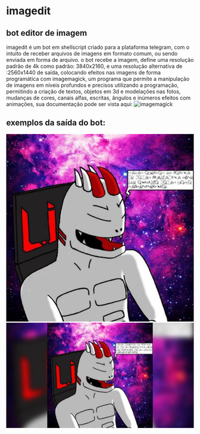 # imagedit
## bot editor de imagem
imagedit é um bot em shellscript criado para a plataforma telegram, com o intuito de receber arquivos de imagens em formato comum, ou sendo enviada em forma de arquivo.
o bot recebe a imagem, define uma resolução padrão de 4k como padrão: 3840x2160, e uma resolução alternativa de :2560x1440 de saída, colocando efeitos nas imagens de forma programática com imagemagick, um programa que permite a manipulação de imagens em níveis profundos e precisos utilizando a programação, permitindo a criação de textos, objetos em 3d e modelações nas fotos, mudanças de cores, canais alfas, escritas, ângulos e inúmeros efeitos com animações, sua documentação pode ser vista aqui:
![imagemagick](https://www.imagemagick.org/Usage/)
## exemplos da saída do bot:
<img src="imagem1.png" width="auto">
<img src="imagem2.png" width="auto">
